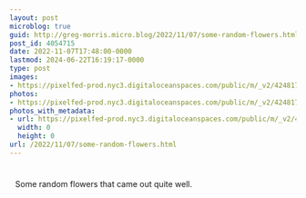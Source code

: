 ```yaml
---
layout: post
microblog: true
guid: http://greg-morris.micro.blog/2022/11/07/some-random-flowers.html
post_id: 4054715
date: 2022-11-07T17:48:00-0000
lastmod: 2024-06-22T16:19:17-0000
type: post
images:
- https://pixelfed-prod.nyc3.digitaloceanspaces.com/public/m/_v2/424817535720858283/a48ad3dc0-89cf68/imXBbBTQjCcX/hrntHlbUp3wwbv3YNGR7FckhIySStDdwC0EW6KoO.jpg
photos:
- https://pixelfed-prod.nyc3.digitaloceanspaces.com/public/m/_v2/424817535720858283/a48ad3dc0-89cf68/imXBbBTQjCcX/hrntHlbUp3wwbv3YNGR7FckhIySStDdwC0EW6KoO.jpg
photos_with_metadata:
- url: https://pixelfed-prod.nyc3.digitaloceanspaces.com/public/m/_v2/424817535720858283/a48ad3dc0-89cf68/imXBbBTQjCcX/hrntHlbUp3wwbv3YNGR7FckhIySStDdwC0EW6KoO.jpg
  width: 0
  height: 0
url: /2022/11/07/some-random-flowers.html
---
```

<img id="rss_item_1" src="https://pixelfed-prod.nyc3.digitaloceanspaces.com/public/m/_v2/424817535720858283/a48ad3dc0-89cf68/imXBbBTQjCcX/hrntHlbUp3wwbv3YNGR7FckhIySStDdwC0EW6KoO.jpg" alt="">
			<p style="padding:10px;">Some random flowers that came out quite well.</p>
